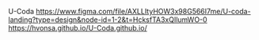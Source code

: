 U-Coda
https://www.figma.com/file/AXLLItyHOW3x98G566I7me/U-coda-landing?type=design&node-id=1-2&t=HcksfTA3xQIlumWO-0
https://hvonsa.github.io/U-Coda.github.io/
